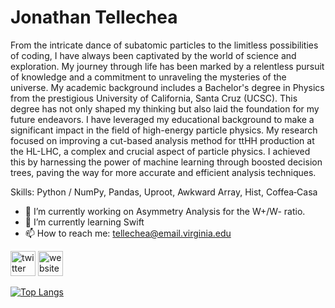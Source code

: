 # Jonathan Tellechea
From the intricate dance of subatomic particles to the limitless possibilities of coding, I have always been captivated by the world of science and exploration. My journey through life has been marked by a relentless pursuit of knowledge and a commitment to unraveling the mysteries of the universe. My academic background includes a Bachelor's degree in Physics from the prestigious University of California, Santa Cruz (UCSC). This degree has not only shaped my thinking but also laid the foundation for my future endeavors. I have leveraged my educational background to make a significant impact in the field of high-energy particle physics. My research focused on improving a cut-based analysis method for ttHH production at the HL-LHC, a complex and crucial aspect of particle physics. I achieved this by harnessing the power of machine learning through boosted decision trees, paving the way for more accurate and efficient analysis techniques.

Skills: Python / NumPy, Pandas, Uproot, Awkward Array, Hist, Coffea‑Casa

- 🔭 I’m currently working on Asymmetry Analysis for the W+/W- ratio. 
- 🌱 I’m currently learning Swift 
- 📫 How to reach me: tellechea@email.virginia.edu 


[<img src='https://cdn.jsdelivr.net/npm/simple-icons@3.0.1/icons/twitter.svg' alt='twitter' height='40'>](https://twitter.com/Tellechea_J_O)  [<img src='https://cdn.jsdelivr.net/npm/simple-icons@3.0.1/icons/icloud.svg' alt='website' height='40'>](jonathantellechea.com)  

[![Top Langs](https://github-readme-stats.vercel.app/api/top-langs/?username=jotellechea&theme=github_dark)](https://github.com/anuraghazra/github-readme-stats)
